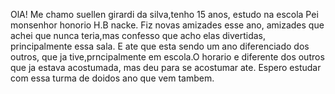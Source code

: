  OlA! Me chamo suellen girardi da silva,tenho 15 anos, estudo na escola Pei monsenhor honorio H.B nacke.
Fiz novas amizades esse ano, amizades que achei que nunca teria,mas confesso que acho elas divertidas, principalmente essa sala.
E ate que esta sendo um ano diferenciado dos outros, que ja tive,prncipalmente em escola.O horario e diferente dos outros que ja estava acostumada, mas deu para se acostumar ate.
Espero estudar com essa turma de doidos ano que vem tambem.


